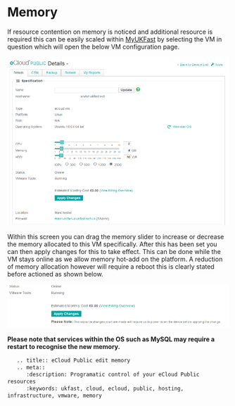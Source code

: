 # Memory

If resource contention on memory is noticed and additional resource is required this can be easily scaled within [MyUKFast](https://my.ukfast.co.uk/ecloud-public) by selecting the VM in question which will open the below VM configuration page.

![vmConfig](files/vmConfigLaunched.png)

Within this screen you can drag the memory slider to increase or decrease the memory allocated to this VM specifically. After this has been set you can then apply changes for this to take effect. This can be done while the VM stays online as we allow memory hot-add on the platform. A reduction of memory allocation however will require a reboot this is clearly stated before actioned as shown below.

![rebootWarning](files/rebootWarning.png)

**Please note that services within the OS such as MySQL may require a restart to recognise the new memory.** 

```eval_rst
   .. title:: eCloud Public edit memory 
   .. meta::
      :description: Programatic control of your eCloud Public resources
      :keywords: ukfast, cloud, ecloud, public, hosting, infrastructure, vmware, memory
```
